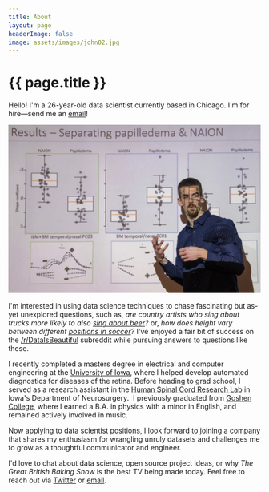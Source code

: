 ```yaml
---
title: About
layout: page
headerImage: false
image: assets/images/john02.jpg
---
```


<h1 class="title">{{ page.title }}</h1>

<section class="list">

</section>

Hello! I'm a 26-year-old data scientist currently based in Chicago. I'm for hire—send me an [email](mailto:john.w.millr@gmail.com)!

<!-- ![Profile Image](/assets/images/John_Defense.jpg) -->
<img src="/assets/images/John_Defense.jpg" alt="Girl in a jacket" style="width:600px;">

I'm interested in using data science techniques to chase fascinating but as-yet unexplored questions, such as, *are country artists who sing about trucks more likely to also [sing about beer](/trucks-and-beer/)?* or, *how does height vary between different [positions in soccer](/fifa-world-cup-data/)?* I've enjoyed a fair bit of success on the [/r/DataIsBeautiful](https://www.reddit.com/r/dataisbeautiful/search?sort=top&q=author%3A%22textureflow%22+title%3A%5BOC%5D&restrict_sr=on) subreddit while pursuing answers to questions like these.

I recently completed a masters degree in electrical and computer engineering at the [University of Iowa](https://ece.engineering.uiowa.edu/), where I helped develop automated diagnostics for diseases of the retina. Before heading to grad school, I served as a research assistant in the [Human Spinal Cord Research Lab](https://www.healthcare.uiowa.edu/labs/hscrl-neurosurgery/) in Iowa's Department of Neurosurgery.  I previously graduated from [Goshen College](https://www.goshen.edu/), where I earned a B.A. in physics with a minor in English, and remained actively involved in music.

Now applying to data scientist positions, I look forward to joining a company that shares my enthusiasm for wrangling unruly datasets and challenges me to grow as a thoughtful communicator and engineer.

I'd love to chat about data science, open source project ideas, or why *The Great British Baking Show* is the best TV being made today. Feel free to reach out via [Twitter](https://twitter.com/johnwmillr) or [email](mailto:john.w.millr@gmail.com).
